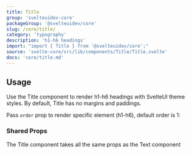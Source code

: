 ```yaml
---
title: Title
group: 'svelteuidev-core'
packageGroup: '@svelteuidev/core'
slug: /core/title/
category: 'typography'
description: 'h1-h6 headings'
import: "import { Title } from '@svelteuidev/core';"
source: 'svelte-core/src/lib/components/Title/Title.svelte'
docs: 'core/title.md'
---
```


<script lang="ts">
    import { Title } from '@svelteuidev/core';
    import { Heading, Preview } from 'components';

    const title = `
    <script>
        import { Title } from '@svelteuidev/core';
    <\/script>

    <Title order={1}>This is h1 title<\/Title>
    <Title order={2}>This is h2 title<\/Title>
    <Title order={3}>This is h3 title<\/Title>
    <Title order={4}>This is h4 title<\/Title>
    <Title order={5}>This is h5 title<\/Title>
    <Title order={6}>This is h6 title<\/Title>
    `;
    const sharedTitle = `
    <script>
        import { Title } from '@svelteuidev/core';
    <\/script>

    <Title order={1}>This is h1 title<\/Title>
    <Title order={1} variant='gradient'>This is h1 title with a twist<\/Title>
    `;
</script>

<Heading />

## Usage

Use the Title component to render h1-h6 headings with SvelteUI theme styles. By default, Title has no margins and paddings.

Pass `order` prop to render specific element (h1-h6), default order is 1:

<Preview code={title}>
    <Title order={1}>This is h1 title</Title>
    <Title order={2}>This is h2 title</Title>
    <Title order={3}>This is h3 title</Title>
    <Title order={4}>This is h4 title</Title>
    <Title order={5}>This is h5 title</Title>
    <Title order={6}>This is h6 title</Title>
</Preview>

### Shared Props

The Title component takes all the same props as the Text component

<Preview code={sharedTitle}>
    <Title order={1}>This is h1 title</Title>
    <Title order={1} variant='gradient'>This is h1 title with a twist</Title>
</Preview>